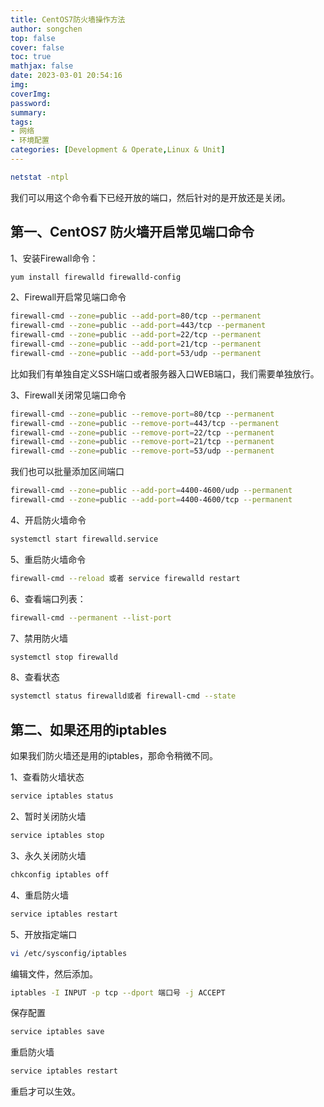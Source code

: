 ```yaml
---
title: CentOS7防火墙操作方法
author: songchen
top: false
cover: false
toc: true
mathjax: false
date: 2023-03-01 20:54:16
img:
coverImg:
password:
summary:
tags:
- 网络
- 环境配置
categories: [Development & Operate,Linux & Unit]
---
```



```bash
netstat -ntpl
```

我们可以用这个命令看下已经开放的端口，然后针对的是开放还是关闭。

## 第一、CentOS7 防火墙开启常见端口命令

1、安装Firewall命令：

```bash
yum install firewalld firewalld-config
```

2、Firewall开启常见端口命令

```bash
firewall-cmd --zone=public --add-port=80/tcp --permanent
firewall-cmd --zone=public --add-port=443/tcp --permanent
firewall-cmd --zone=public --add-port=22/tcp --permanent
firewall-cmd --zone=public --add-port=21/tcp --permanent
firewall-cmd --zone=public --add-port=53/udp --permanent
```

比如我们有单独自定义SSH端口或者服务器入口WEB端口，我们需要单独放行。

3、Firewall关闭常见端口命令

```bash
firewall-cmd --zone=public --remove-port=80/tcp --permanent
firewall-cmd --zone=public --remove-port=443/tcp --permanent
firewall-cmd --zone=public --remove-port=22/tcp --permanent
firewall-cmd --zone=public --remove-port=21/tcp --permanent
firewall-cmd --zone=public --remove-port=53/udp --permanent
```

我们也可以批量添加区间端口

```bash
firewall-cmd --zone=public --add-port=4400-4600/udp --permanent
firewall-cmd --zone=public --add-port=4400-4600/tcp --permanent
```

4、开启防火墙命令

```bash
systemctl start firewalld.service
```

5、重启防火墙命令

```bash
firewall-cmd --reload 或者 service firewalld restart
```

6、查看端口列表：

```bash
firewall-cmd --permanent --list-port
```

7、禁用防火墙

```bash
systemctl stop firewalld
```

8、查看状态

```bash
systemctl status firewalld或者 firewall-cmd --state
```

## 第二、如果还用的iptables

如果我们防火墙还是用的iptables，那命令稍微不同。

1、查看防火墙状态

```bash
service iptables status
```

2、暂时关闭防火墙

```bash
service iptables stop
```

3、永久关闭防火墙

```bash
chkconfig iptables off
```

4、重启防火墙

```bash
service iptables restart
```

5、开放指定端口

```bash
vi /etc/sysconfig/iptables
```

编辑文件，然后添加。

```bash
iptables -I INPUT -p tcp --dport 端口号 -j ACCEPT
```

保存配置

```bash
service iptables save
```

重启防火墙

```bash
service iptables restart
```

重启才可以生效。